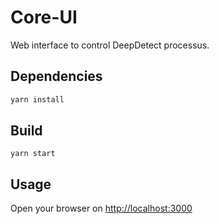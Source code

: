 # Core-UI

Web interface to control DeepDetect processus.

## Dependencies

```bash
yarn install
```

## Build

```
yarn start
```

## Usage

Open your browser on [http://localhost:3000](http://localhost:3000)
